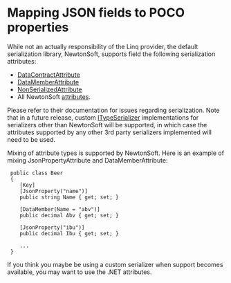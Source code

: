 Mapping JSON fields to POCO properties
======================================
While not an actually responsibility of the Linq provider, the default serialization library, NewtonSoft, supports field the following serialization attributes:

- [DataContractAttribute](https://msdn.microsoft.com/en-us/library/ms585243)
- [DataMemberAttribute](https://msdn.microsoft.com/en-us/library/ms574795)
- [NonSerializedAttribute](msdn2.microsoft.com/en-us/library/z951x24h)
- All NewtonSoft [attributes](http://www.newtonsoft.com/json/help/html/serializationattributes.htm).

Please refer to their documentation for issues regarding serialization. Note that in a future release, custom [ITypeSerializer](http://blog.couchbase.com/2015/june/using-jil-for-custom-json-serialization-in-the-couchbase-.net-sdk) implementations for serializers other than NewtonSoft will be supported, in which case the attributes supported by any other 3rd party serializers implemented will need to be used. 

Mixing of attribute types is supported by NewtonSoft. Here is an example of mixing JsonPropertyAttribute and DataMemberAttribute:

	 public class Beer
     {
        [Key]
        [JsonProperty("name")]
        public string Name { get; set; }

        [DataMember(Name = "abv")]
        public decimal Abv { get; set; }

        [JsonProperty("ibu")]
        public decimal Ibu { get; set; }

        ...
     }

If you think you maybe be using a custom serializer when support becomes available, you may want to use the .NET attributes.
